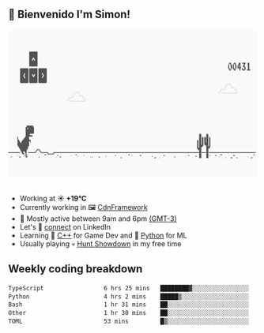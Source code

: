 <h2>👋 <b>Bienvenido I'm Simon!&nbsp;</b></h2>

<section>
  <img src="./static/banner.gif" height=300 width=1000>
</section>

<br>

<ul>
  <li>
		<!--START_SECTION:weather-->
		Working at <b>☀️   +19°C</b>
		<!--END_SECTION:weather-->
  </li>
  <li>
    Currently working in 🖼️&nbsp;<a href=https://github.com/snapverse/cdn-framework target=_blank>CdnFramework</a>
  </li>
  <li>
    🚩 Mostly active between 9am and 6pm <a href=https://onlinealarmkur.com/world/es target=_blank>(GMT-3)</a>
  </li>
  <li>
    Let's 🔗&nbsp;<a href=https://www.linkedin.com/in/itssimmons target=_blank>connect</a> on LinkedIn
  </li>
  <li>
    Learning 👴&nbsp;<a href=https://images3.memedroid.com/images/UPLOADED755/65f2bce6734f6.webp target=_blank>C++</a> for Game Dev and 🐍&nbsp;<a href=https://qph.cf2.quoracdn.net/main-qimg-4472b6229cb75bf66ab531f3ebd4f975-lq target=_blank>Python</a> for ML
  </li>
  <li>
    Usually playing 💀&nbsp;<a href=https://www.huntshowdown.com target=_blank>Hunt Showdown</a> in my free time
  </li>
</ul>

<h2><b>Weekly coding breakdown </b></h2>

<!--START_SECTION:waka-->

```txt
TypeScript                 6 hrs 25 mins   ████████▓░░░░░░░░░░░░░░░░   34.30 %
Python                     4 hrs 2 mins    █████▒░░░░░░░░░░░░░░░░░░░   21.54 %
Bash                       1 hr 31 mins    ██░░░░░░░░░░░░░░░░░░░░░░░   08.18 %
Other                      1 hr 30 mins    ██░░░░░░░░░░░░░░░░░░░░░░░   08.02 %
TOML                       53 mins         █▒░░░░░░░░░░░░░░░░░░░░░░░   04.78 %
```

<!--END_SECTION:waka-->
